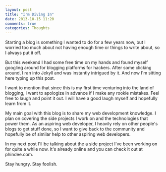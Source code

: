```yaml
---
layout: post
title: "I'm Diving In"
date: 2013-10-15 11:20
comments: true
categories: Thoughts
---
```


Starting a blog is something I wanted to do for a few years now, but I worried too much about not having enough time or things to write about, so I always put it off. 

But this weekend I had some free time on my hands and found myself googling around for blogging platforms for hackers. After some clicking around, I ran into Jekyll and was instantly intrigued by it. And now I'm sitting here typing up this post. 

I want to mention that since this is my first time venturing into the land of blogging, I want to apologize in advance if I make any rookie mistakes. Feel free to laugh and point it out. I will have a good laugh myself and hopefully learn from it.

My main goal with this blog is to share my web development knowledge. I plan on covering the side projects I work on and the technologies that power them. As an aspiring web developer, I heavily rely on other people's blogs to get stuff done, so I want to give back to the community and hopefully be of similar help to other aspiring web developers.

In my next post I'll be talking about the a side project I've been working on for quite a while now. It's already online and you can check it out at phindee.com.

Stay hungry. Stay foolish.